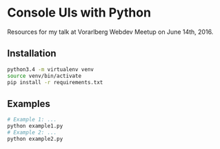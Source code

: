 # Console UIs with Python

Resources for my talk at Vorarlberg Webdev Meetup on June 14th, 2016.

## Installation

```bash
python3.4 -m virtualenv venv
source venv/bin/activate
pip install -r requirements.txt
```

## Examples

```bash
# Example 1: ...
python example1.py
# Example 2: ...
python example2.py
```


